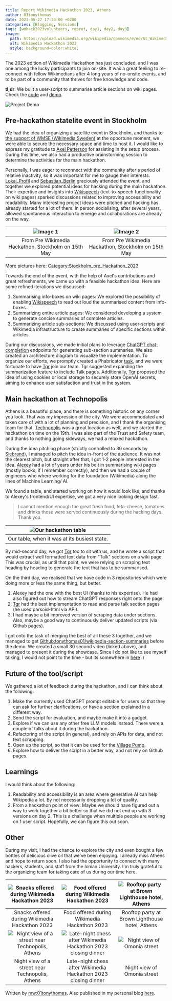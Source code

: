 ```yaml
---
title: Report Wikimedia Hackathon 2023, Athens
author: 01tonythomas
date: 2023-05-27 17:30:00 +0200
categories: [Blogging, Sessions]
tags: [wmhack2023volunteers, reprot, day1, day2, day3]
image:
  path: https://upload.wikimedia.org/wikipedia/commons/e/ed/At_Wikimedia_Hackathon_Athens_%28MP%29_2023_001_%28cropped%29.jpg
  alt: Wikimedia Hackathon 2023
  style: background-color:white;
---
```


The 2023 edition of Wikimedia Hackathon has just concluded, and I was one among the lucky participants to join on-site.
It was a great feeling to re-connect with fellow Wikimedians after 4 long years of no-onsite events, and to be part of a
community that thrives for free knowledge and code.

**tl;dr**: We built a user-script to summarise article sections on wiki pages. Check
the [code](https://github.com/tonythomas01/wikipedia-section-summaries)
and [demo](https://www.youtube.com/watch?v=mja1C6FnWes).

![Project Demo](https://upload.wikimedia.org/wikipedia/commons/d/dd/Wikipedia_section_summarizer_demo.gif)

## Pre-hackathon statelite event in Stockholm

We had the idea of organizing a satellite event in Stockholm, and thanks
to [the support of WMSE (Wikimedia Sweden)](https://se.wikimedia.org/wiki/St%C3%B6d_till_gemenskapen/Projektst%C3%B6d/Pre_Wikimedia_Hackathon_Stockholm_2023)
at the opportune moment, we were able to secure the necessary space and time to host it.
I would like to express my gratitude to [Axel Petterson](https://www.mediawiki.org/wiki/User:Axel_Pettersson_(WMSE)) for
assisting in the setup process. During this time, we also had a productive brainstorming session to determine the
activities for the main hackathon.

Personally, I was eager to reconnect with the community after a period of relative inactivity,
so it was important for me to gauge their interests. [Lokal_Profil](https://phabricator.wikimedia.org/p/Lokal_Profil/)
and [Sebastian_Berlin](https://phabricator.wikimedia.org/p/Sebastian_Berlin-WMSE/) graciously attended the event,
and together we explored potential ideas for hacking during the main hackathon. Their expertise and insights into
[Wikispeech](https://meta.wikimedia.org/wiki/Wikispeech) (text-to-speech functionality on wiki pages) sparked
discussions related to improving accessibility and readability.
Many interesting project ideas were pitched and hacking has already started for a lot of them. In person socialising,
after several years, allowed spontaneous interaction to emerge and collaborations are already on the way.

| ![Image 1](https://upload.wikimedia.org/wikipedia/commons/1/1c/Stockholm_pre_hack%2C_2023-05-15%2C_08.jpg) | ![Image 2](https://upload.wikimedia.org/wikipedia/commons/6/69/Stockholm_pre_hack%2C_2023-05-15%2C_02.jpg) |
|:----------------------------------------------------------------------------------------------------------:|:----------------------------------------------------------------------------------------------------------:|
|                            From Pre Wikimedia Hackathon, Stockholm on 15th May                             |                            From Pre Wikimedia Hackathon, Stockholm on 15th May                             |.

More pictures
here: [Category:Stockholm_pre_Hackathon_2023](https://commons.wikimedia.org/wiki/Category:Stockholm_pre_Hackathon_2023)

Towards the end of the event, with the help of Axel's contributions and great refreshments, we came up with a feasible
hackathon idea. Here are some refined iterations we discussed:

1. Summarising info-boxes on wiki pages: We explored the possibility of
   enabling [Wikispeech](https://meta.wikimedia.org/wiki/Wikispeech) to read out loud the summarised content from
   info-boxes.
2. Summarizing entire article pages: We considered developing a system to generate concise summaries of complete
   articles.
3. Summarizing article sub-sections: We discussed using user-scripts and Wikimedia infrastructure to create summaries of
   specific sections within articles.

During our discussions, we made initial plans to
leverage [ChatGPT chat-completion](https://platform.openai.com/docs/guides/chat) endpoints for
generating sub-section summaries. We also created an architecture diagram to visualize the implementation. To organize
our efforts, we promptly created a Phabricator [task](https://phabricator.wikimedia.org/T336692), and we were fortunate
to have [Tgr](https://phabricator.wikimedia.org/p/Tgr/) join our team. Tgr suggested
expanding the summarization feature to include Talk pages. Additionally, [Tgr](https://phabricator.wikimedia.org/p/Tgr/)
proposed the idea of using cookies or local
storage to securely store OpenAI secrets, aiming to enhance user satisfaction and trust in the system.

## Main hackathon at Technopolis

Athens is a beautiful place, and there is something historic on any corner you look. That was my impression of the city.
We were accommodated and taken care of with a lot of planning and precision, and I thank the organising team for that.
[Technopolis](https://www.mediawiki.org/wiki/Wikimedia_Hackathon_2023/Venue) was a great location as well, and we
started the hackathon on time on the 19th. I was also part of the Trust
and Safety team, and thanks to nothing going sideways, we had a relaxed hackathon.

During the idea pitching phase (strictly controlled to 30 seconds
by [Siebrand](https://phabricator.wikimedia.org/p/siebrand/)), I managed to pitch the idea in-front of
the audience. It was not the clearest pitch, but straight after that, I got 1-2 people interested in the
idea. [Alexey](https://phabricator.wikimedia.org/p/Alexey_Skripnik/)
had a lot of years under his belt in summarising wiki pages (mostly books, if I remember correctly), and then we had a
couple of engineers who where working for the foundation (Wikimedia) along the lines of Machine Learning/ AI.

We found a table, and started working on how it would look like, and thanks to Alexey's frontend/UI expertise, we got a
very nice looking design fast.


> I cannot mention enough the great fresh food, feta-cheese, tomatoes and drinks those were served continuously during
> the hacking days. Thank you.

| ![Our hackathon table](https://upload.wikimedia.org/wikipedia/commons/3/39/Wikimedia_Hackathon_2023_day1_-_06.jpg) |
|:------------------------------------------------------------------------------------------------------------------:|
|                                    Our table, when it was at its busiest state.                                    |

By mid-second day, we got [Tgr](https://phabricator.wikimedia.org/p/Tgr/) too to sit with us, and he wrote a script that
would extract well formatted text data from "Talk" sections on a wiki page. This was crucial, as until that point, we
were relying on scraping text heading by heading to generate the text that has to be summarised.

On the third day, we realised that we have code in 3 repositories which were doing more or less the same thing, but
better.

1. Alexey had the one with the best UI (thanks to his expertise). He had also figured out how to stream ChatGPT
   responses
   right onto the page.
2. [Tgr](https://phabricator.wikimedia.org/p/Tgr/) had the best implementation to read and parse talk section pages (he
   used parsoid-html via API).
3. I had maybe a bit improved version of scraping data under sections. Also, maybe a good way to continuously deliver
   updated scripts (via Github pages).

I got onto the task of merging the best of all these 3 together, and we managed to
get [Github:tonythomas01/wikipedia-section-summaries](https://github.com/tonythomas01/wikipedia-section-summaries/)
before the demo. We created a small 30 second video (linked above), and managed to present it during the showcase. Since
I do not like to see myself talking, I would not point to the time - but its somewhere
in [here](https://www.youtube.com/watch?v=Nd-kckDEaR0) :)

## Future of the tool/script

We gathered a lot of feedback during the hackathon, and I can think about the following:

1. Make the currently used ChatGPT prompt editable for users so that they can ask for further clarifications, or have a
   section explained in a different way.
2. Send the script for evaluation, and maybe make it into a gadget.
3. Explore if we can use any other free LLM models instead. There were a couple of talks about it during the hackathon.
4. Refactoring of the script (in general), and rely on APIs for data, and not text scrapping.
5. Open up the script, so that it can be used for
   the [Village Pump](https://en.wikipedia.org/wiki/Wikipedia:Village_pump).
6. Explore how to deliver the script in a better way, and not rely on Github pages.

## Learnings

I would think about the following:

1. Readability and accessibility is an area where generative AI can help Wikipedia a lot. By not necessarily dropping a lot
of quality.
2. From a hackathon point of view: Maybe we should have figured out a way to work together a bit better so that we did not
end up with 3 versions on day 2. This is a challenge when multiple people are working on 1 user script. Hopefully, we
can figure this out soon.

## Other
During my visit, I had the chance to explore the city and even bought a few bottles of delicious olive oil that we've been enjoying. I already miss Athens and hope to return soon. I also had the opportunity to connect with many hackers, students, and staff from the Ionian University. I'm truly grateful to the organizing team for taking care of us during our time here.

| ![Snacks offered during Wikimedia Hackathon 2023](https://upload.wikimedia.org/wikipedia/commons/0/03/Snacks_offered_during_Wikimedia_Hackathon_2023.jpg) | ![Food offered during Wikimedia Hackathon 2023](https://upload.wikimedia.org/wikipedia/commons/2/25/Food_offered_during_Wikimedia_Hackathon_2023.jpg) | ![Rooftop party at Brown Lighthouse hotel, Athens](https://upload.wikimedia.org/wikipedia/commons/b/bd/Rooftop_party_at_Brown_Lighthouse_hotel%2C_Athens.jpg) |
|:---:|:---:|:---:|
| Snacks offered during Wikimedia Hackathon 2023 | Food offered during Wikimedia Hackathon 2023 | Rooftop party at Brown Lighthouse hotel, Athens |
| ![Night view of a street near Technopolis, Athens](https://upload.wikimedia.org/wikipedia/commons/a/a1/Nightview_of_a_street_near_Technopolis%2C_Athens.jpg) | ![Late-night chess after Wikimedia Hackathon 2023 closing dinner](https://upload.wikimedia.org/wikipedia/commons/6/68/Late_night_chess_after_Wikimedia_Hackathon_2023_closing_dinner.jpg) | ![Night view of Omonia street](https://upload.wikimedia.org/wikipedia/commons/3/31/Night_view_of_Omonia_street.jpg) |
| Night view of a street near Technopolis, Athens | Late-night chess after Wikimedia Hackathon 2023 closing dinner | Night view of Omonia street |


Written by [mw:01tonythomas](https://www.mediawiki.org/wiki/User:01tonythomas). Also published in my personal blog [here](https://fosstalks.wordpress.com/2023/05/27/report-wikimedia-hackathon-2023-athens/).
